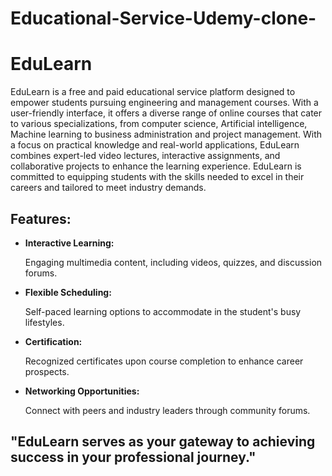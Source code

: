 # Educational-Service-Udemy-clone-

# EduLearn
<p>EduLearn is a free and paid educational service platform designed to empower students pursuing engineering and management courses. With a user-friendly interface, it offers a diverse range of online courses that cater to various specializations, from computer science, Artificial intelligence, Machine learning to business administration and project management. With a focus on practical knowledge and real-world applications, EduLearn combines expert-led video lectures, interactive assignments, and collaborative projects to enhance the learning experience. EduLearn is committed to equipping students with the skills needed to excel in their careers and tailored to meet industry demands. </p>

<h2>Features: </h2>

* __Interactive Learning:__ <p>Engaging multimedia content, including videos, quizzes, and discussion forums.</p>
* __Flexible Scheduling:__ <p>Self-paced learning options to accommodate in the student's busy lifestyles.</p>
* __Certification:__ <p>Recognized certificates upon course completion to enhance career prospects.</p>
* __Networking Opportunities:__ <p>Connect with peers and industry leaders through community forums.</p>


<h2>"EduLearn serves as your gateway to achieving success in your professional journey."</h2>
